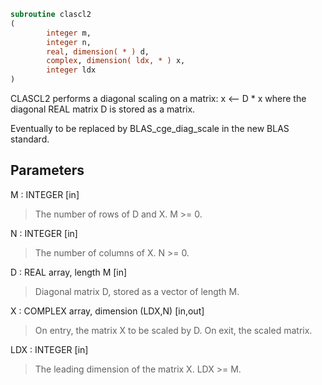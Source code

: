 ```fortran
subroutine clascl2
(
        integer m,
        integer n,
        real, dimension( * ) d,
        complex, dimension( ldx, * ) x,
        integer ldx
)
```

CLASCL2 performs a diagonal scaling on a matrix:
x <-- D * x
where the diagonal REAL matrix D is stored as a matrix.

Eventually to be replaced by BLAS_cge_diag_scale in the new BLAS
standard.

## Parameters
M : INTEGER [in]
> The number of rows of D and X. M >= 0.

N : INTEGER [in]
> The number of columns of X. N >= 0.

D : REAL array, length M [in]
> Diagonal matrix D, stored as a vector of length M.

X : COMPLEX array, dimension (LDX,N) [in,out]
> On entry, the matrix X to be scaled by D.
> On exit, the scaled matrix.

LDX : INTEGER [in]
> The leading dimension of the matrix X. LDX >= M.
